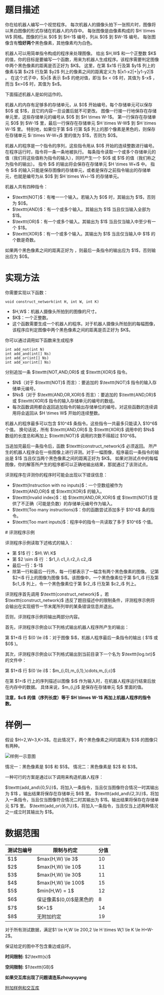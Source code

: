 # 题目描述

<p>你在给机器人编写一个视觉程序。 每次机器人的摄像头拍下一张照片时，图像将以黑白图像的形式存储在机器人的内存中。 每张图像是由像素构成的 $H \times W$ 网格。图像的行从 $0$ 到 $H-1$ 编号，列从 $0$ 到 $W-1$ 编号。 每张图像含有<strong>恰好两个</strong>黑色像素，其他像素均为白色。</p>
<p>机器人可以用简单指令构成的程序来处理图像。 给出 $H,W$ 和一个正整数 $K$ 的值，你的目标是要编写一个函数，用来为机器人生成程序。该程序需要判定图像中两个黑色像素的距离是否正好为 $K$。 这里，在第 $x1$ 行及第 $y1$ 列上的像素与第 $x2$ 行及第 $y2$ 列上的像素之间的距离定义为 $|x1-x2|+|y1-y2|$ 。 在这个式子中，$|x|$ 表示 $x$ 的绝对值，即当 $x &lt; 0$ 时，其值为 $-x$ ，而当 $x&gt;0$ 时，其值为 $x$。</p>
<p>下面描述机器人是如何运作的。</p>
<p>机器人的内存有足够多的存储单元，从 $0$ 开始编号。每个存储单元可以保存 $0$ 或 $1$，且它的内容一旦设置后就不可更改。 图像一行接一行地保存在存储单元里，这些存储单元的编号从 $0$ 到 $H \times W-1$。 第一行保存在存储单元 $0$ 到 $W-1$ 里，最后一行保存在存储单元 $H \times W-W$ 到 $H \times W-1$ 里。 特别地，如果位于第 $i$ 行第 $j$ 列上的那个像素是黑色的，则保存在存储单元 $i \times W-W+j$ 里的值为 $1$，否则为 $0$。</p>
<p>机器人的程序是一个指令的序列，这些指令用从 $0$ 开始的连续整数进行编号。在程序运行时，指令将一条一条地被执行。 每条指令读取一个或多个存储单元的值（我们将这些值称为指令的输入），同时产生一个 $0$ 或 $1$ 的值（我们称之为指令的输出）。 指令 $i$ 的输出将会保存在存储单元 $H \times W+i$ 中。 指令 $i$ 的输入只能是保存图像的存储单元，或者是保存之前指令输出的存储单元，也就是编号为从 $0$ 到 $H \times W+i-1$ 的存储单元。</p>
<p>机器人共有四种指令：</p>
<ul><li>$\texttt{NOT}$：有唯一一个输入。若输入为 $0$ 时，其输出为 $1$，否则为 $0$。</li>
<li>$\texttt{AND}$：有一个或多个输入。其输出为 $1$ 当且仅当输入全部为 $1$。</li>
<li>$\texttt{OR}$：有一个或多个输入。其输出为 $1$ 当且仅当输入中至少有一个 $1$。</li>
<li>$\texttt{XOR}$：有一个或多个输入。其输出为 $1$ 当且仅当输入中 $1$ 的个数是奇数。</li>
</ul><p>如果两个黑色像素之间的距离正好为 ，则最后一条指令的输出应为 $1$，否则输出应为 $0$。</p>

# 实现方法


<p>你需要实现以下函数：</p>
<pre><code class="sh_cpp">void construct_network(int H, int W, int K)</code></pre>
<ul><li>$H,W$：机器人摄像头所拍到的图像的尺寸。</li>
<li>$K$：一个正整数。</li>
<li>这个函数需要生成一个机器人的程序。对于机器人摄像头所拍到的每幅图像，该程序应判定图像中两个黑色像素之间的距离是否正好为 $K$。</li>
</ul><p>你可以通过调用如下函数来生成程序</p>
<pre><code class="sh_cpp">int add_not(int N)
int add_and(int[] Ns)
int add_or(int[] Ns)
int add_xor(int[] Ns)</code></pre>
<p>分别追加一条 $\texttt{NOT,AND,OR}$ 或 $\texttt{XOR}$ 指令。</p>
<ul><li>$N$（对于 $\texttt{NOT}$ 而言）：要追加的 $\texttt{NOT}$ 指令的输入存储单元编号。</li>
<li>$Ns$（对于 $\texttt{AND,OR,XOR}$ 而言）：要追加的 $\texttt{AND,OR}$ 或 $\texttt{XOR}$ 指令的输入存储单元的编号的数组。</li>
<li>每次函数调用都会返回追加指令的输出存储单位的编号。对这些函数的连续调用将会返回从 $H \times W$ 开始的连续整数。</li>
</ul><p>机器人的程序最多可以包含 $10^4$ 条指令。这些指令一共最多只能读入 $10^6$ 个值。 换句话说，所有 $\texttt{AND,OR}$ 及 $\texttt{XOR}$ 调用中的 $Ns$ 数组的长度总和再加上 $\texttt{NOT}$ 调用的次数不得超过 $10^6$。</p>
<p>当追加完最后一条指令后，函数 $\texttt{construct_network}$ 必须返回。 所产生的机器人程序会在一些图像上进行评测。对于一幅图像，程序最后一条指令的输出是 $1$ 当且仅当两个黑色像素之间的距离正好为 $K$。 如果对测试点中的每幅图像，你的解答所产生的程序都可以正确地输出结果，那就通过了该测试点。</p>
<p>评测程序在评测你的程序时可能会出现以下错误信息：</p>
<ul><li>$\texttt{Instruction with no inputs}$：一个空数组被作为 $\texttt{AND,OR}$ 或 $\texttt{XOR}$ 的输入。</li>
<li>$\texttt{Invalid index}$：给 $\texttt{AND,OR,XOR}$ 或 $\texttt{NOT}$ 提供了不正确（可能是负数）的存储单元编号作为输入。</li>
<li>$\texttt{Too many instructions}$：你的函数尝试添加多于 $10^4$ 条的指令。</li>
<li>$\texttt{Too mant inputs}$：程序中的指令一共读取了多于 $10^6$ 个值。</li>
</ul>
# 评测程序示例


<p>评测程序示例读取下述格式的输入：</p>
<ul><li>第 $1$ 行：$H\ W\ K$</li>
<li>第 $2 \sim i$ 行 ：$r1_i\ c1_i\ r2_i\ c2_i$</li>
<li>最后一行：$-1$</li>
<li>除第一行和最后一行外，每一行都表示了一幅含有两个黑色像素的图像。 记第 $2+i$ 行上的图像为图像 $i$。该图像中，一个黑色像素位于第 $r1_i$ 行及第 $c1_i$ 列上，令一个黑色像素位于第 $r2_i$ 行及第 $c2_i$ 列上。</li>
</ul><p>评测程序首先调用 $\texttt{construct_network}$ 。若 $\texttt{construct_network}$ 违反了题目描述中的限制条件，评测程序示例将会输出在实现细节一节末尾所列举的某条错误信息并退出。</p>
<p>否则，评测程序示例将输出两部分内容。</p>
<p>首先，评测程序示例会以下列格式输出机器人程序所产生的输出：</p>
<p>第 $1+i$ 行 $(0 \le i)$：对于图像 $i$，机器人程序最后一条指令的输出 ( $1$ 或 $0$ )。</p>
<p>其次，评测程序示例会以下列格式输出到当前目录下一个名为 $\texttt{log.txt}$ 的文件中：</p>
<p>第 $1+i$ 行 $(0 \le i)$：$m_{i,0},m_{i,1},\cdots,m_{i,c}$</p>
<p>在第 $1+i$ 行上的序列描述以图像 $i$ 作为输入时，在机器人程序运行结束后放在内存中的数据。 具体来说，$m_{i,j}$ 是保存在存储单元 $j$ 里面的值。</p>
<p><strong>注意，$c$ 的值（序列长度）等于 $H \times W-1$ 再加上机器人程序的指令数。</strong></p>

# 样例一


<p>假设 $H=2,W=3,K=3$。在此情况下，两个黑色像素之间的距离为 $3$ 的图像只有两种。</p>
<p><img class="img-responsive center-block" src="//img.uoj.ac/problem/537/visionprog.png" alt="样例一示意图"/></p>
<p>情况一：黑色像素是 $0$ 和 $5$。
情况二：黑色像素是 $2$ 和 $3$。</p>
<p>一种可行的方案是通过以下调用来构造机器人程序：</p>
<p>$\texttt{add_and\{0,5\}}$，将加入一条指令，当且仅当图像符合情况一时其输出为 $1$ 。输出结果将保存在存储单元 $6$ 里。
$\texttt{add_and\{2,3\}}$，将加入一条指令，当且仅当图像符合情况二时其输出为 $1$。输出结果将保存在存储单元 $7$ 里。
$\texttt{add_or\{6,7\}}$，将加入一条指令，当且仅当上述两种情况之一成立时其输出为 $1$。</p>

# 数据范围


<div class="table-responsive">
    <table class="table table-bordered table-text-center table-vertical-middle"><thead><tr><th>测试包编号</th><th>限制与约定</th><th>分值</th></tr></thead><tbody><tr><td>$1$</td><td>$max(H,W) \le 3$</td><td>10</td></tr><tr><td>$2$</td><td>$max(H,W) \le 10$</td><td>11</td></tr><tr><td>$3$</td><td>$max(H,W) \le 30$</td><td>11</td></tr><tr><td>$4$</td><td>$max(H,W) \le 100$</td><td>15</td></tr><tr><td>$5$</td><td>$min(H,W) = 1$</td><td>12</td></tr><tr><td>$6$</td><td>保证像素$(0,0)$是黑色的</td><td>8</td></tr><tr><td>$7$</td><td>$K=1$</td><td>14</td></tr><tr><td>$8$</td><td>无附加约定</td><td>19</td></tr></tbody></table></div>

<p>对于所有测试数据，满足$1 \le H,W \le 200,2 \le H \times W,1 \le K \le H+W-2$。</p>
<p>保证给定的图中不包含重边或自环。</p>
<p><strong>时间限制:</strong> $2\texttt{s}$</p>
<p><strong>空间限制:</strong> $1\texttt{GB}$</p>
<p><strong>如果交互库出现了问题请连系zhouyuyang</strong></p>
<p><a href="http://uoj.ac/download.php?type=problem&amp;id=537">附加样例和交互库</a></p>
